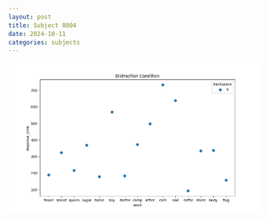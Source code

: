 ```yaml
---
layout: post
title: Subject 8004
date: 2024-10-11
categories: subjects
---
```


![](data/8004/run-10/8004_rt_acc_fuzzy_delay.png)
